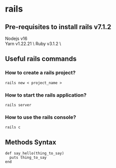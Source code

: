 # rails

## Pre-requisites to install rails v7.1.2
Nodejs v16 \
Yarn v1.22.21 \ 
Ruby v3.1.2 \

## Useful rails commands
### How to create a rails project?
```
rails new < project_name >
```
### How to start the rails application?
```
rails server
```
### How to use the rails console?
```
rails c 
```
## Methods Syntax
```
def say_hello(thing_to_say)
  puts thing_to_say
end
```
